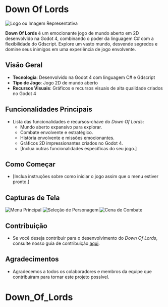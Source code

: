 # Down Of Lords

![Logo ou Imagem Representativa](URL_da_Imagem)

**Down Of Lords** é um emocionante jogo de mundo aberto em 2D desenvolvido na Godot 4, combinando o poder da linguagem C# com a flexibilidade do Gdscript. Explore um vasto mundo, desvende segredos e domine seus inimigos em uma experiência de jogo envolvente.

## Visão Geral

- **Tecnologia**: Desenvolvido na Godot 4 com linguagem C# e Gdscript
- **Tipo de Jogo**: Jogo 2D de mundo aberto
- **Recursos Visuais**: Gráficos e recursos visuais de alta qualidade criados no Godot 4

## Funcionalidades Principais

- Lista das funcionalidades e recursos-chave do *Down Of Lords*:
  - Mundo aberto expansivo para explorar.
  - Combate envolvente e estratégico.
  - História envolvente e missões emocionantes.
  - Gráficos 2D impressionantes criados no Godot 4.
  - [Inclua outras funcionalidades específicas do seu jogo.]

## Como Começar

- [Inclua instruções sobre como iniciar o jogo assim que o menu estiver pronto.]

## Capturas de Tela

![Menu Principal](URL_da_Captura_de_Tela1)
![Seleção de Personagem](URL_da_Captura_de_Tela2)
![Cena de Combate](URL_da_Captura_de_Tela3)

## Contribuição

- Se você deseja contribuir para o desenvolvimento do *Down Of Lords*, consulte nosso guia de contribuição [aqui](URL_do_Guia_de_Contribuição).

## Agradecimentos

- Agradecemos a todos os colaboradores e membros da equipe que contribuíram para tornar este projeto possível.
# Down_Of_Lords